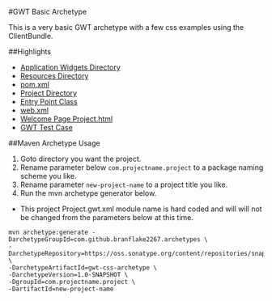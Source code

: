 #GWT Basic Archetype

This is a very basic GWT archetype with a few css examples using the ClientBundle.

##Highlights
* [Application Widgets Directory](https://github.com/branflake2267/Archetypes/tree/master/archetypes/gwt-css/src/main/java/org/gonevertical/project/client/application)
* [Resources Directory](https://github.com/branflake2267/Archetypes/tree/master/archetypes/gwt-css/src/main/java/org/gonevertical/project/client/resources)
* [pom.xml](https://github.com/branflake2267/Archetypes/blob/master/archetypes/gwt-css/pom.xml)
* [Project Directory](https://github.com/branflake2267/Archetypes/tree/master/archetypes/gwt-css/src/main/java/org/gonevertical/project)
* [Entry Point Class](https://github.com/branflake2267/Archetypes/blob/master/archetypes/gwt-css/src/main/java/org/gonevertical/project/client/ProjectEntryPoint.java)
* [web.xml](https://github.com/branflake2267/Archetypes/blob/master/archetypes/gwt-css/src/main/webapp/WEB-INF/web.xml)
* [Welcome Page Project.html](https://github.com/branflake2267/Archetypes/blob/master/archetypes/gwt-css/src/main/webapp/Project.html)
* [GWT Test Case](https://github.com/branflake2267/Archetypes/tree/master/archetypes/gwt-css/src/test/java/org/gonevertical/project/client)

##Maven Archetype Usage

1. Goto directory you want the project.
2. Rename parameter below `com.projectname.project` to a package naming scheme you like.
3. Rename parameter `new-project-name` to a project title you like.
4. Run the mvn archetype generator below.

* This project Project.gwt.xml module name is hard coded and will will not be changed from the parameters below at this time.

```
mvn archetype:generate -DarchetypeGroupId=com.github.branflake2267.archetypes \
-DarchetypeRepository=https://oss.sonatype.org/content/repositories/snapshots \
-DarchetypeArtifactId=gwt-css-archetype \
-DarchetypeVersion=1.0-SNAPSHOT \
-DgroupId=com.projectname.project \
-DartifactId=new-project-name
```
